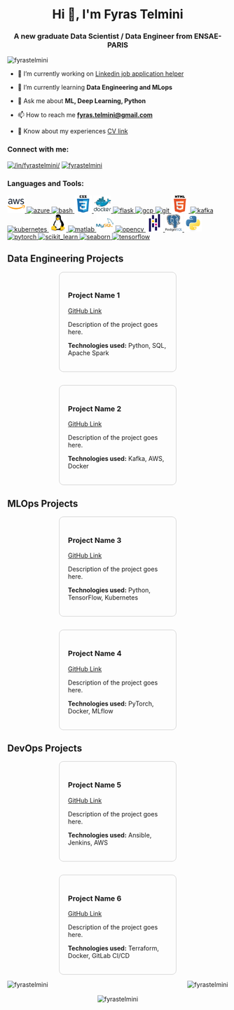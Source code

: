 <h1 align="center">Hi 👋, I'm Fyras Telmini</h1>
<h3 align="center">A new graduate Data Scientist / Data Engineer from ENSAE-PARIS</h3>

<p align="left"> <img src="https://komarev.com/ghpvc/?username=fyrastelmini&label=Profile%20views&color=0e75b6&style=flat" alt="fyrastelmini" /> </p>

- 🔭 I’m currently working on [Linkedin job application helper](https://github.com/fyrastelmini/linkedin_helper)

- 🌱 I’m currently learning **Data Engineering and MLops**

- 💬 Ask me about **ML, Deep Learning, Python**

- 📫 How to reach me **fyras.telmini@gmail.com**

- 📄 Know about my experiences [CV link](https://charming-mouse.static.domains/)

<h3 align="left">Connect with me:</h3>
<p align="left">
<a href="https://linkedin.com/in//in/fyrastelmini/" target="blank"><img align="center" src="https://raw.githubusercontent.com/rahuldkjain/github-profile-readme-generator/master/src/images/icons/Social/linked-in-alt.svg" alt="/in/fyrastelmini/" height="30" width="40" /></a>
<a href="https://www.leetcode.com/fyrastelmini" target="blank"><img align="center" src="https://raw.githubusercontent.com/rahuldkjain/github-profile-readme-generator/master/src/images/icons/Social/leet-code.svg" alt="fyrastelmini" height="30" width="40" /></a>
</p>

<h3 align="left">Languages and Tools:</h3>
<p align="left"> <a href="https://aws.amazon.com" target="_blank" rel="noreferrer"> <img src="https://raw.githubusercontent.com/devicons/devicon/master/icons/amazonwebservices/amazonwebservices-original-wordmark.svg" alt="aws" width="40" height="40"/> </a> <a href="https://azure.microsoft.com/en-in/" target="_blank" rel="noreferrer"> <img src="https://www.vectorlogo.zone/logos/microsoft_azure/microsoft_azure-icon.svg" alt="azure" width="40" height="40"/> </a> <a href="https://www.gnu.org/software/bash/" target="_blank" rel="noreferrer"> <img src="https://www.vectorlogo.zone/logos/gnu_bash/gnu_bash-icon.svg" alt="bash" width="40" height="40"/> </a> <a href="https://www.w3schools.com/css/" target="_blank" rel="noreferrer"> <img src="https://raw.githubusercontent.com/devicons/devicon/master/icons/css3/css3-original-wordmark.svg" alt="css3" width="40" height="40"/> </a> <a href="https://www.docker.com/" target="_blank" rel="noreferrer"> <img src="https://raw.githubusercontent.com/devicons/devicon/master/icons/docker/docker-original-wordmark.svg" alt="docker" width="40" height="40"/> </a> <a href="https://flask.palletsprojects.com/" target="_blank" rel="noreferrer"> <img src="https://www.vectorlogo.zone/logos/pocoo_flask/pocoo_flask-icon.svg" alt="flask" width="40" height="40"/> </a> <a href="https://cloud.google.com" target="_blank" rel="noreferrer"> <img src="https://www.vectorlogo.zone/logos/google_cloud/google_cloud-icon.svg" alt="gcp" width="40" height="40"/> </a> <a href="https://git-scm.com/" target="_blank" rel="noreferrer"> <img src="https://www.vectorlogo.zone/logos/git-scm/git-scm-icon.svg" alt="git" width="40" height="40"/> </a> <a href="https://www.w3.org/html/" target="_blank" rel="noreferrer"> <img src="https://raw.githubusercontent.com/devicons/devicon/master/icons/html5/html5-original-wordmark.svg" alt="html5" width="40" height="40"/> </a> <a href="https://kafka.apache.org/" target="_blank" rel="noreferrer"> <img src="https://www.vectorlogo.zone/logos/apache_kafka/apache_kafka-icon.svg" alt="kafka" width="40" height="40"/> </a> <a href="https://kubernetes.io" target="_blank" rel="noreferrer"> <img src="https://www.vectorlogo.zone/logos/kubernetes/kubernetes-icon.svg" alt="kubernetes" width="40" height="40"/> </a> <a href="https://www.linux.org/" target="_blank" rel="noreferrer"> <img src="https://raw.githubusercontent.com/devicons/devicon/master/icons/linux/linux-original.svg" alt="linux" width="40" height="40"/> </a> <a href="https://www.mathworks.com/" target="_blank" rel="noreferrer"> <img src="https://upload.wikimedia.org/wikipedia/commons/2/21/Matlab_Logo.png" alt="matlab" width="40" height="40"/> </a> <a href="https://www.mysql.com/" target="_blank" rel="noreferrer"> <img src="https://raw.githubusercontent.com/devicons/devicon/master/icons/mysql/mysql-original-wordmark.svg" alt="mysql" width="40" height="40"/> </a> <a href="https://opencv.org/" target="_blank" rel="noreferrer"> <img src="https://www.vectorlogo.zone/logos/opencv/opencv-icon.svg" alt="opencv" width="40" height="40"/> </a> <a href="https://pandas.pydata.org/" target="_blank" rel="noreferrer"> <img src="https://raw.githubusercontent.com/devicons/devicon/2ae2a900d2f041da66e950e4d48052658d850630/icons/pandas/pandas-original.svg" alt="pandas" width="40" height="40"/> </a> <a href="https://www.postgresql.org" target="_blank" rel="noreferrer"> <img src="https://raw.githubusercontent.com/devicons/devicon/master/icons/postgresql/postgresql-original-wordmark.svg" alt="postgresql" width="40" height="40"/> </a> <a href="https://www.python.org" target="_blank" rel="noreferrer"> <img src="https://raw.githubusercontent.com/devicons/devicon/master/icons/python/python-original.svg" alt="python" width="40" height="40"/> </a> <a href="https://pytorch.org/" target="_blank" rel="noreferrer"> <img src="https://www.vectorlogo.zone/logos/pytorch/pytorch-icon.svg" alt="pytorch" width="40" height="40"/> </a> <a href="https://scikit-learn.org/" target="_blank" rel="noreferrer"> <img src="https://upload.wikimedia.org/wikipedia/commons/0/05/Scikit_learn_logo_small.svg" alt="scikit_learn" width="40" height="40"/> </a> <a href="https://seaborn.pydata.org/" target="_blank" rel="noreferrer"> <img src="https://seaborn.pydata.org/_images/logo-mark-lightbg.svg" alt="seaborn" width="40" height="40"/> </a> <a href="https://www.tensorflow.org" target="_blank" rel="noreferrer"> <img src="https://www.vectorlogo.zone/logos/tensorflow/tensorflow-icon.svg" alt="tensorflow" width="40" height="40"/> </a> </p>

## Data Engineering Projects
<div style="display: flex; flex-wrap: wrap; justify-content: center; gap: 30px;">
  <div style="flex: 0 0 45%; padding: 20px; border: 1px solid #ccc; border-radius: 10px;">
    <h3>Project Name 1</h3>
    <a href="https://github.com/fyrastelmini/project1">GitHub Link</a>
    <p>Description of the project goes here.</p>
    <p><strong>Technologies used:</strong> Python, SQL, Apache Spark</p>
  </div>
  <div style="flex: 0 0 45%; padding: 20px; border: 1px solid #ccc; border-radius: 10px;">
    <h3>Project Name 2</h3>
    <a href="https://github.com/fyrastelmini/project2">GitHub Link</a>
    <p>Description of the project goes here.</p>
    <p><strong>Technologies used:</strong> Kafka, AWS, Docker</p>
  </div>
</div>

## MLOps Projects
<div style="display: flex; flex-wrap: wrap; justify-content: center; gap: 30px;">
  <div style="flex: 0 0 45%; padding: 20px; border: 1px solid #ccc; border-radius: 10px;">
    <h3>Project Name 3</h3>
    <a href="https://github.com/fyrastelmini/project3">GitHub Link</a>
    <p>Description of the project goes here.</p>
    <p><strong>Technologies used:</strong> Python, TensorFlow, Kubernetes</p>
  </div>
  <div style="flex: 0 0 45%; padding: 20px; border: 1px solid #ccc; border-radius: 10px;">
    <h3>Project Name 4</h3>
    <a href="https://github.com/fyrastelmini/project4">GitHub Link</a>
    <p>Description of the project goes here.</p>
    <p><strong>Technologies used:</strong> PyTorch, Docker, MLflow</p>
  </div>
</div>

## DevOps Projects
<div style="display: flex; flex-wrap: wrap; justify-content: center; gap: 30px;">
  <div style="flex: 0 0 45%; padding: 20px; border: 1px solid #ccc; border-radius: 10px;">
    <h3>Project Name 5</h3>
    <a href="https://github.com/fyrastelmini/project5">GitHub Link</a>
    <p>Description of the project goes here.</p>
    <p><strong>Technologies used:</strong> Ansible, Jenkins, AWS</p>
  </div>
  <div style="flex: 0 0 45%; padding: 20px; border: 1px solid #ccc; border-radius: 10px;">
    <h3>Project Name 6</h3>
    <a href="https://github.com/fyrastelmini/project6">GitHub Link</a>
    <p>Description of the project goes here.</p>
    <p><strong>Technologies used:</strong> Terraform, Docker, GitLab CI/CD</p>
  </div>
</div>

<p><img align="left" src="https://github-readme-stats.vercel.app/api/top-langs?username=fyrastelmini&show_icons=true&locale=en&layout=compact" alt="fyrastelmini" /></p>

<p>&nbsp;<img align="right" src="https://github-readme-stats.vercel.app/api?username=fyrastelmini&show_icons=true&locale=en" alt="fyrastelmini" /></p>

<p align="center"><img align="center" src="https://github-readme-streak-stats.herokuapp.com/?user=fyrastelmini&" alt="fyrastelmini" /></p>
